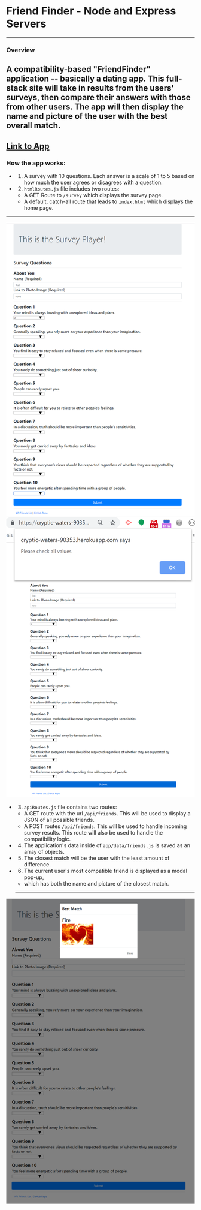 # Friend Finder - Node and Express Servers
---
### Overview

  ## A compatibility-based "FriendFinder" application -- basically a dating app. This full-stack site will take in results from the users' surveys, then compare their answers with those from other users. The app will then display the name and picture of the user with the best overall match.
  
  [Link to App](https://cryptic-waters-90353.herokuapp.com/survey)
---
### How the app works:

* 1. A survey with 10 questions. Each answer is a scale of 1 to 5 based on how much the user agrees or disagrees with a question.

* 2. `htmlRoutes.js` file includes two routes:

   * A GET Route to `/survey` which displays the survey page.
   * A default, catch-all route that leads to `index.html` which displays the home page.
---
![default](images/FriendF.PNG)
![check values](images/FriendFCheck.PNG)

* 3. `apiRoutes.js` file contains two routes:

   * A GET route with the url `/api/friends`. This will be used to display a JSON of all possible friends.
   * A POST routes `/api/friends`. This will be used to handle incoming survey results. This route will also be used to handle the compatibility logic.

* 4. The application's data inside of `app/data/friends.js` is saved as an array of objects.

* 5. The closest match will be the user with the least amount of difference.

* 6. The current user's most compatible friend is displayed as a modal pop-up,
   * which has both the name and picture of the closest match.
   ---
![modal](images/FriendFModal.PNG)